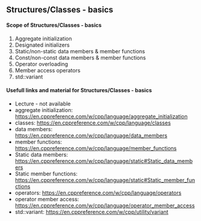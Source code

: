

## Structures/Classes - basics

#### Scope of Structures/Classes - basics

1. Aggregate initialization
2. Designated initializers
3. Static/non-static data members & member functions
4. Const/non-const data members & member functions
5. Operator overloading
6. Member access operators
7. std::variant

#### Usefull links and material for Structures/Classes - basics

- Lecture - not available
- aggregate initialization: <https://en.cppreference.com/w/cpp/language/aggregate_initialization>
- classes: <https://en.cppreference.com/w/cpp/language/classes>
- data members: <https://en.cppreference.com/w/cpp/language/data_members>
- member functions: <https://en.cppreference.com/w/cpp/language/member_functions>
- Static data members: <https://en.cppreference.com/w/cpp/language/static#Static_data_members>
- Static member functions: <https://en.cppreference.com/w/cpp/language/static#Static_member_functions>
- operators: <https://en.cppreference.com/w/cpp/language/operators>
- operator member access: <https://en.cppreference.com/w/cpp/language/operator_member_access>
- std::variant: <https://en.cppreference.com/w/cpp/utility/variant>

